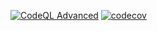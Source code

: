 [![CodeQL Advanced](https://github.com/jdubar/RoyAppMaui/actions/workflows/codeql.yml/badge.svg)](https://github.com/jdubar/RoyAppMaui/actions/workflows/codeql.yml)
[![codecov](https://codecov.io/gh/jdubar/RoyAppMaui/graph/badge.svg?token=R7VEUW5NH8)](https://codecov.io/gh/jdubar/RoyAppMaui)
